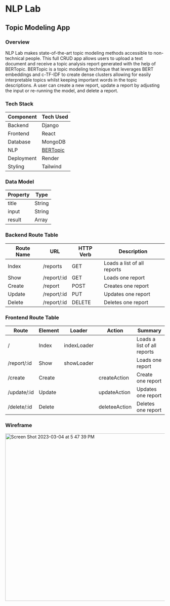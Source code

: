 # NLP Lab
## Topic Modeling App

### Overview
NLP Lab makes state-of-the-art topic modeling methods accessible to non-technical people. This full CRUD app allows users to upload a text document and receive a topic analysis report generated with the help of BERTopic.
BERTopic is a topic modeling technique that leverages BERT embeddings and c-TF-IDF to create dense clusters allowing for easily interpretable topics whilst keeping important words in the topic descriptions. A user can create a new report, update a report by adjusting the input or re-running the model, and delete a report. 

### Tech Stack

| Component  | Tech Used |
|------------|-----------|
| Backend    | Django    |
| Frontend   | React     |
| Database   | MongoDB   |
| NLP        | [BERTopic](https://maartengr.github.io/BERTopic/api/bertopic.html)  |
| Deployment | Render    |
| Styling    | Tailwind  |

### Data Model

| Property  | Type |
|------------|-----------|
| title    | String    |
| input   | String     |
| result   | Array   |

### Backend Route Table

| Route Name | URL |	HTTP Verb | Description	
| --- | --- | --- | --- | 
| Index | /reports | GET | Loads a list of all reports 
| Show | /report/:id | GET | Loads one report 
| Create | /report | POST | Creates one report 
| Update| /report/:id | PUT | Updates one report
| Delete| /report/:id | DELETE | Deletes one report


### Frontend Route Table

| Route	| Element |	Loader | Action	| Summary
| --- | --- | --- | --- | --- |
| / | Index | indexLoader |  | Loads a list of all reports
| /report/:id | Show | showLoader |  | Loads one report
| /create | Create | | createAction | Create one report
| /update/:id | Update | | updateAction | Updates one report
| /delete/:id | Delete | | deleteeAction | Deletes one report

### Wireframe

<img width="529" alt="Screen Shot 2023-03-04 at 5 47 39 PM" src="https://user-images.githubusercontent.com/91492759/222932083-2450a083-26b7-42cc-bf51-3d5ba38ec0a7.png">

